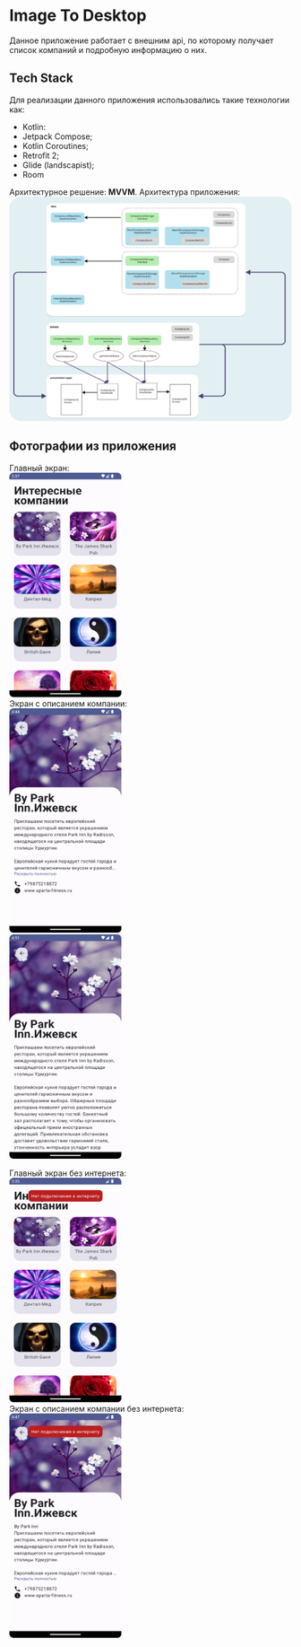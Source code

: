 # Image To Desktop

Данное приложение работает с внешним api, по которому получает список компаний и подробную
информацию о них.

## Tech Stack

Для реализации данного приложения использовались такие технологии как:

* Kotlin:
* Jetpack Compose;
* Kotlin Coroutines;
* Retrofit 2;
* Glide (landscapist);
* Room

Архитектурное решение: **MVVM**. Архитектура приложения:   
<img src="./images/Architecture.png" style="width:700px;height:400px;">

## Фотографии из приложения

Главный экран:   
<img src="./images/main_screen.png" style="width:200px;height:400px;">  
Экран с описанием компании:  
<img src="./images/company_screen.png" style="width:200px;height:400px;">  
<img src="./images/company_screen_2.png" style="width:200px;height:400px;">  

Главный экран без интернета:  
<img src="./images/without_internet_main.png" style="width:200px;height:400px;">  
Экран с описанием компании без интернета:  
<img src="./images/without_internet_save.png" style="width:200px;height:400px;">
